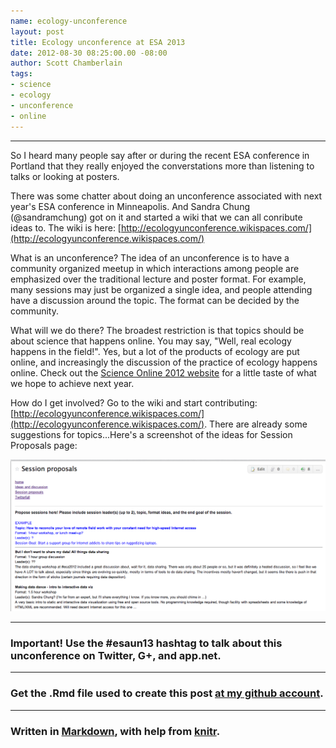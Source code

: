 ```yaml
---
name: ecology-unconference
layout: post
title: Ecology unconference at ESA 2013
date: 2012-08-30 08:25:00.00 -08:00
author: Scott Chamberlain
tags: 
- science
- ecology
- unconference
- online
---
```



*********

So I heard many people say after or during the recent ESA conference in Portland that they really enjoyed the converstations more than listening to talks or looking at posters. 

There was some chatter about doing an unconference associated with next year's ESA conference in Minneapolis. And Sandra Chung (@sandramchung) got on it and started a wiki that we can all conribute ideas to. The wiki is here: [http://ecologyunconference.wikispaces.com/](http://ecologyunconference.wikispaces.com/)

What is an unconference? The idea of an unconference is to have a community organized meetup in which interactions among people are emphasized over the traditional lecture and poster format. For example, many sessions may just be organized a single idea, and people attending have a discussion around the topic. The format can be decided by the community. 

What will we do there? The broadest restriction is that topics should be about science that happens online. You may say, "Well, real ecology happens in the field!". Yes, but a lot of the products of ecology are put online, and increasingly the discussion of the practice of ecology happens online. Check out the [Science Online 2012 website](http://scienceonline2012.com/) for a little taste of what we hope to achieve next year.

How do I get involved? Go to the wiki and start contributing: [http://ecologyunconference.wikispaces.com/](http://ecologyunconference.wikispaces.com/). There are already some suggestions for topics...Here's a screenshot of the ideas for Session Proposals page:

![ecologyunconf](/img/ecologyunconf.png)

*********

### Important!  Use the #esaun13 hashtag to talk about this unconference on Twitter, G+, and app.net.

*********

### Get the .Rmd file used to create this post [at my github account](https://github.com/sckott/sckott.github.io/tree/master/_drafts/2012-08-30-making-matrices.Rmd).

*********

### Written in [Markdown](http://daringfireball.net/projects/markdown/), with help from [knitr](http://yihui.name/knitr/).
